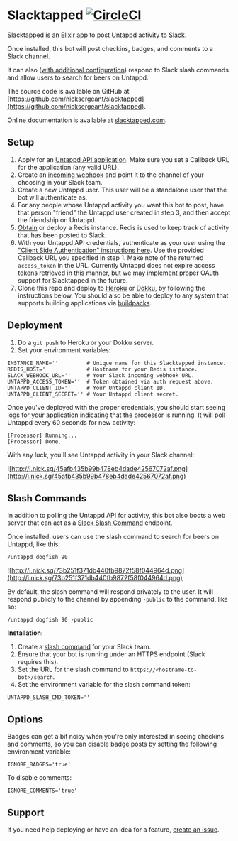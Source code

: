 # Slacktapped [![CircleCI](https://circleci.com/gh/nicksergeant/slacktapped.svg?style=svg)](https://circleci.com/gh/nicksergeant/slacktapped)

Slacktapped is an <a href="http://elixir-lang.org/">Elixir</a> app to post <a href="https://untappd.com/">Untappd</a> activity to <a href="https://slack.com/">Slack</a>.

Once installed, this bot will post checkins, badges, and comments to a Slack
channel.

It can also (<a href="#slash-commands">with additional configuration</a>)
respond to Slack slash commands and allow users to search for beers on Untappd.

The source code is available on GitHub at [https://github.com/nicksergeant/slacktapped](https://github.com/nicksergeant/slacktapped).

Online documentation is available at [slacktapped.com](http://slacktapped.com).

## Setup

1. Apply for an <a href="https://untappd.com/api/">Untappd API application</a>.
   Make sure you set a Callback URL for the application (any valid URL).
2. Create an <a href="https://api.slack.com/incoming-webhooks">incoming webhook</a>
   and point it to the channel of your choosing in your Slack team.
3. Create a new Untappd user. This user will be a standalone user that the bot
   will authenticate as.
4. For any people whose Untappd activity you want this bot to post, have that
   person "friend" the Untappd user created in step 3, and then accept the
   friendship on Untappd.
5. <a href="https://redislabs.com/redis-cloud">Obtain</a> or deploy a Redis
   instance. Redis is used to keep track of activity that has been posted to
   Slack.
6. With your Untappd API credentials, authenticate as your user using the
   <a href="https://untappd.com/api/docs#authentication">"Client Side Authentication" instructions here</a>.
   Use the provided Callback URL you specified in step 1. Make note of the
   returned `access_token` in the URL. Currently Untappd does not expire access
   tokens retrieved in this manner, but we may implement proper OAuth support
   for Slacktapped in the future.
7. Clone this repo and deploy to <a href="https://www.heroku.com/">Heroku</a>
   or <a href="http://dokku.viewdocs.io/dokku/">Dokku</a>, by following the
   instructions below. You should also be able to deploy to any system that
   supports building applications via <a href="https://devcenter.heroku.com/articles/buildpacks">buildpacks</a>.

## Deployment

1. Do a `git push` to Heroku or your Dokku server.
2. Set your environment variables:

```
INSTANCE_NAME=''         # Unique name for this Slacktapped instance.
REDIS_HOST=''            # Hostname for your Redis isntance.
SLACK_WEBHOOK_URL=''     # Your Slack incoming webhook URL.
UNTAPPD_ACCESS_TOKEN=''  # Token obtained via auth request above.
UNTAPPD_CLIENT_ID=''     # Your Untappd client ID.
UNTAPPD_CLIENT_SECRET='' # Your Untappd client secret.
```

Once you've deployed with the proper credentials, you should start seeing logs
for your application indicating that the processor is running. It will poll
Untappd every 60 seconds for new activity:

```
[Processor] Running...
[Processor] Done.
```

With any luck, you'll see Untappd activity in your Slack channel:

![http://i.nick.sg/45afb435b99b478eb4dade42567072af.png](http://i.nick.sg/45afb435b99b478eb4dade42567072af.png)

## Slash Commands

In addition to polling the Untappd API for activity, this bot also boots a web
server that can act as a <a href="https://api.slack.com/slash-commands">Slack Slash Command</a> endpoint.

Once installed, users can use the slash command to search for beers on Untappd,
like this:

```
/untappd dogfish 90
```

![http://i.nick.sg/73b251f371db440fb9872f58f044964d.png](http://i.nick.sg/73b251f371db440fb9872f58f044964d.png)

By default, the slash command will respond privately to the user. It will
respond publicly to the channel by appending `-public` to the command, like so:

```
/untappd dogfish 90 -public
```

**Installation:**

1. Create a <a href="https://api.slack.com/slash-commands">slash command</a> for
   your Slack team.
2. Ensure that your bot is running under an HTTPS endpoint (Slack requires this).
3. Set the URL for the slash command to `https://<hostname-to-bot>/search`.
4. Set the environment variable for the slash command token:

```
UNTAPPD_SLASH_CMD_TOKEN=''
```

## Options

Badges can get a bit noisy when you're only interested in seeing checkins and
comments, so you can disable badge posts by setting the following environment
variable:

```
IGNORE_BADGES='true'
```

To disable comments:

```
IGNORE_COMMENTS='true'
```

## Support

If you need help deploying or have an idea for a feature, <a href="https://github.com/nicksergeant/slacktapped/issues/new">create an issue</a>.
